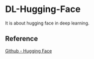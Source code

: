 # DL-Hugging-Face
It is about hugging face in deep learning.

## Reference 

[Github - Hugging Face](https://github.com/huggingface/transformers/blob/main/README_ko.md)
